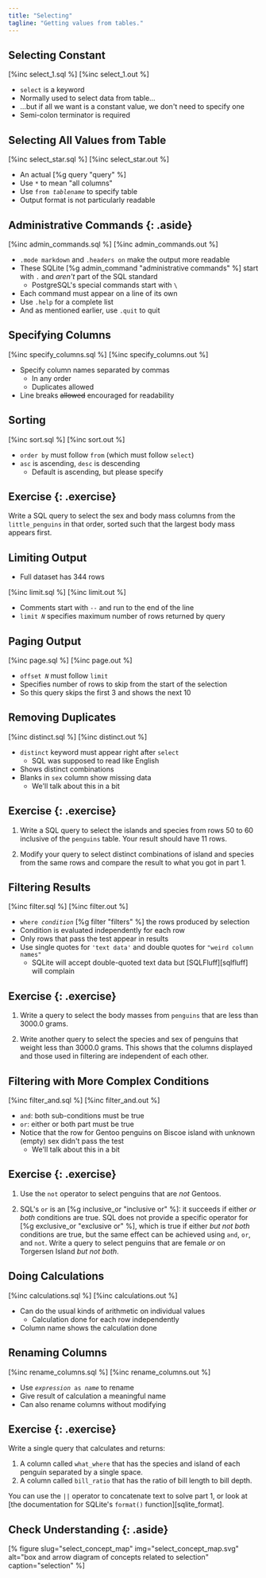 ```yaml
---
title: "Selecting"
tagline: "Getting values from tables."
---
```


## Selecting Constant

[%inc select_1.sql %]
[%inc select_1.out %]

-   `select` is a keyword
-   Normally used to select data from table…
-   …but if all we want is a constant value, we don't need to specify one
-   Semi-colon terminator is required

## Selecting All Values from Table

[%inc select_star.sql %]
[%inc select_star.out %]

-   An actual [%g query "query" %]
-   Use `*` to mean "all columns"
-   Use <code>from <em>tablename</em></code> to specify table
-   Output format is not particularly readable

## Administrative Commands {: .aside}

[%inc admin_commands.sql %]
[%inc admin_commands.out %]

-   `.mode markdown` and `.headers on` make the output more readable
-   These SQLite [%g admin_command "administrative commands" %]
    start with `.` and *aren't* part of the SQL standard
    -   PostgreSQL's special commands start with `\`
-   Each command must appear on a line of its own
-   Use `.help` for a complete list
-   And as mentioned earlier, use `.quit` to quit

## Specifying Columns

[%inc specify_columns.sql %]
[%inc specify_columns.out %]

-   Specify column names separated by commas
    -   In any order
    -   Duplicates allowed
-   Line breaks <strike>allowed</strike> encouraged for readability

## Sorting

[%inc sort.sql %]
[%inc sort.out %]

-   `order by` must follow `from` (which must follow `select`)
-   `asc` is ascending, `desc` is descending
    -   Default is ascending, but please specify

## Exercise {: .exercise}

Write a SQL query to select the sex and body mass columns from the `little_penguins` in that order,
sorted such that the largest body mass appears first.

## Limiting Output

-   Full dataset has 344 rows

[%inc limit.sql %]
[%inc limit.out %]

-   Comments start with `--` and run to the end of the line
-   <code>limit <em>N</em></code> specifies maximum number of rows returned by query

## Paging Output

[%inc page.sql %]
[%inc page.out %]

-   <code>offset <em>N</em></code> must follow `limit`
-   Specifies number of rows to skip from the start of the selection
-   So this query skips the first 3 and shows the next 10

## Removing Duplicates

[%inc distinct.sql %]
[%inc distinct.out %]

-   `distinct` keyword must appear right after `select`
    -   SQL was supposed to read like English
-   Shows distinct combinations
-   Blanks in `sex` column show missing data
    -   We'll talk about this in a bit

## Exercise {: .exercise}

1.  Write a SQL query to select the islands and species
    from rows 50 to 60 inclusive of the `penguins` table.
    Your result should have 11 rows.

2.  Modify your query to select distinct combinations of island and species
    from the same rows
    and compare the result to what you got in part 1.

## Filtering Results

[%inc filter.sql %]
[%inc filter.out %]

-   <code>where <em>condition</em></code> [%g filter "filters" %] the rows produced by selection
-   Condition is evaluated independently for each row
-   Only rows that pass the test appear in results
-   Use single quotes for `'text data'` and double quotes for `"weird column names"`
    -   SQLite will accept double-quoted text data but [SQLFluff][sqlfluff] will complain

## Exercise {: .exercise}

1.  Write a query to select the body masses from `penguins` that are less than 3000.0 grams.

2.  Write another query to select the species and sex of penguins that weight less than 3000.0 grams.
    This shows that the columns displayed and those used in filtering are independent of each other.

## Filtering with More Complex Conditions

[%inc filter_and.sql %]
[%inc filter_and.out %]

-   `and`: both sub-conditions must be true
-   `or`: either or both part must be true
-   Notice that the row for Gentoo penguins on Biscoe island with unknown (empty) sex didn't pass the test
    -   We'll talk about this in a bit

## Exercise {: .exercise}

1.  Use the `not` operator to select penguins that are *not* Gentoos.

2.  SQL's `or` is an [%g inclusive_or "inclusive or" %]:
    it succeeds if either *or both* conditions are true.
    SQL does not provide a specific operator for [%g exclusive_or "exclusive or" %],
    which is true if either *but not both* conditions are true,
    but the same effect can be achieved using `and`, `or`, and `not`.
    Write a query to select penguins that are female *or* on Torgersen Island *but not both*.

## Doing Calculations

[%inc calculations.sql %]
[%inc calculations.out %]

-   Can do the usual kinds of arithmetic on individual values
    -   Calculation done for each row independently
-   Column name shows the calculation done

## Renaming Columns

[%inc rename_columns.sql %]
[%inc rename_columns.out %]

-   Use <code><em>expression</em> as <em>name</em></code> to rename
-   Give result of calculation a meaningful name
-   Can also rename columns without modifying

## Exercise {: .exercise}

Write a single query that calculates and returns:

1.  A column called `what_where` that has the species and island of each penguin
    separated by a single space.
2.  A column called `bill_ratio` that has the ratio of bill length to bill depth.

You can use the `||` operator to concatenate text to solve part 1,
or look at [the documentation for SQLite's `format()` function][sqlite_format].

## Check Understanding {: .aside}

[% figure
   slug="select_concept_map"
   img="select_concept_map.svg"
   alt="box and arrow diagram of concepts related to selection"
   caption="selection"
%]
